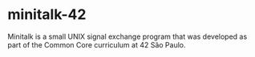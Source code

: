 # minitalk-42
Minitalk is a small UNIX signal exchange program that was developed as part of the Common Core curriculum at 42 São Paulo.

